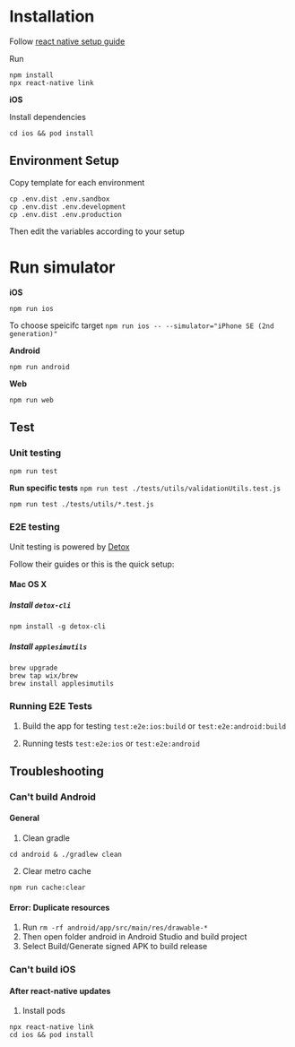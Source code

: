 # Installation

Follow [react native setup guide](https://reactnative.dev/docs/environment-setup)

Run

```
npm install
npx react-native link
```

**iOS**

Install dependencies

`cd ios && pod install`

## Environment Setup

Copy template for each environment

```
cp .env.dist .env.sandbox
cp .env.dist .env.development
cp .env.dist .env.production
```

Then edit the variables according to your setup

# Run simulator

**iOS**

`npm run ios`

To choose speicifc target
`npm run ios -- --simulator="iPhone SE (2nd generation)"`

**Android**

`npm run android`

**Web**

`npm run web`



## Test

### Unit testing

`npm run test`

**Run specific tests**
`npm run test ./tests/utils/validationUtils.test.js`

`npm run test ./tests/utils/*.test.js`

### E2E testing

Unit testing is powered by [Detox](https://github.com/wix/Detox)

Follow their guides or this is the quick setup:

#### Mac OS X

##### Install `detox-cli`
`npm install -g detox-cli`

##### Install `applesimutils`
```
brew upgrade
brew tap wix/brew
brew install applesimutils
```

### Running E2E Tests

1. Build the app for testing
`test:e2e:ios:build`
or
`test:e2e:android:build`

1. Running tests
`test:e2e:ios`
or
`test:e2e:android`

## Troubleshooting

### Can't build Android

#### General

1. Clean gradle

`cd android & ./gradlew clean`

2. Clear metro cache

`npm run cache:clear`

#### Error: Duplicate resources

1. Run `rm -rf android/app/src/main/res/drawable-*`
2. Then open folder android in Android Studio and build project
3. Select Build/Generate signed APK to build release



### Can't build iOS

#### After react-native updates

1. Install pods

```
npx react-native link
cd ios && pod install
```